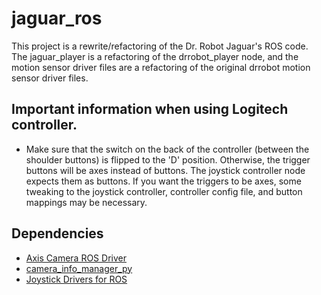 # jaguar_ros
This project is a rewrite/refactoring of the Dr. Robot Jaguar's ROS code.  The jaguar_player is a refactoring of the drrobot_player node, and the motion sensor driver files are a refactoring of the original drrobot motion sensor driver files.

## Important information when using Logitech controller.
* Make sure that the switch on the back of the controller (between the shoulder buttons) is flipped to the 'D' position.  Otherwise, the trigger buttons will be axes instead of buttons.  The joystick controller node expects them as buttons.  If you want the triggers to be axes, some tweaking to the joystick controller, controller config file, and button mappings may be necessary.

## Dependencies
* [Axis Camera ROS Driver](http://wiki.ros.org/axis_camera)
* [camera_info_manager_py](https://github.com/ros-perception/camera_info_manager_py)
* [Joystick Drivers for ROS](https://github.com/ros-drivers/joystick_drivers)
